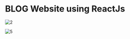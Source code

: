 # BLOG Website using ReactJs

![2](https://user-images.githubusercontent.com/95397948/163751552-dbf17f78-bd1a-48f5-80be-b099c1b77868.png)


![5](https://user-images.githubusercontent.com/95397948/163751561-004324ab-f89d-486e-82af-2b44596aa386.png)



